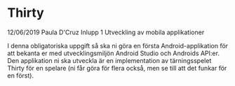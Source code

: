 # Thirty
12/06/2019
Paula D'Cruz
Inlupp 1 Utveckling av mobila applikationer

I denna obligatoriska uppgift så ska ni göra en första Android-applikation för att bekanta er med utvecklingsmiljön Android Studio och Androids API:er. Den applikation ni ska utveckla är en implementation av tärningsspelet Thirty för en spelare (ni får göra för flera också, men se till att det funkar för en först).
